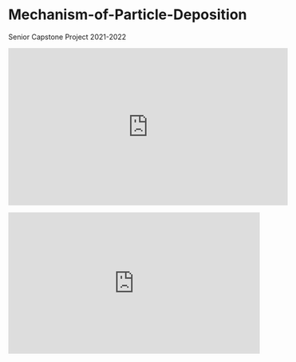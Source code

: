 # Mechanism-of-Particle-Deposition
Senior Capstone Project 2021-2022

<p align="center">
<iframe width="560" height="315" src="https://www.youtube.com/embed/nuajtc9fk5U" title="YouTube video player" frameborder="0" allow="accelerometer; autoplay; clipboard-write; encrypted-media; gyroscope; picture-in-picture" allowfullscreen></iframe>
</p>


<div class="embed-container">
    <iframe width="640" height="390" 
    src="https://www.youtube.com/embed/nuajtc9fk5U" 
    frameborder="0" allowfullscreen></iframe>
</div>
<style>
.embed-container {
  position: relative;
  padding-bottom: 56.25%;
  height: 0;
  overflow: hidden;
  max-width: 100%;
}
.embed-container iframe,
.embed-container object,
.embed-container embed {
  position: absolute;
  top: 0;
  left: 0;
  width: 100%;
  height: 100%;
}
</style>
